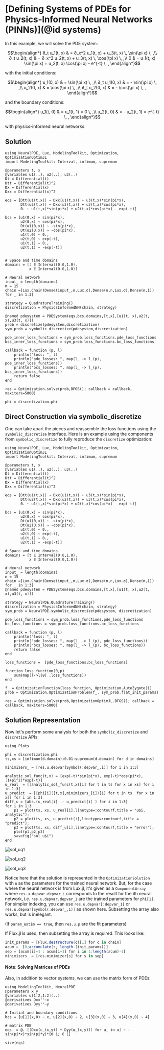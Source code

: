 # [Defining Systems of PDEs for Physics-Informed Neural Networks (PINNs)](@id systems)

In this example, we will solve the PDE system:

```math
\begin{align*}
∂_t u_1(t, x) & = ∂_x^2 u_1(t, x) + u_3(t, x) \, \sin(\pi x) \, ,\\
∂_t u_2(t, x) & = ∂_x^2 u_2(t, x) + u_3(t, x) \, \cos(\pi x) \, ,\\
0 & = u_1(t, x) \sin(\pi x) + u_2(t, x) \cos(\pi x) - e^{-t} \, ,
\end{align*}
```

with the initial conditions:

```math
\begin{align*}
u_1(0, x) & = \sin(\pi x) \, ,\\
∂_t u_1(0, x) & = - \sin(\pi x) \, ,\\
u_2(0, x) & = \cos(\pi x) \, ,\\
∂_t u_2(0, x) & = - \cos(\pi x) \, ,
\end{align*}
```

and the boundary conditions:

```math
\begin{align*}
u_1(t, 0) & = u_1(t, 1) = 0 \, ,\\
u_2(t, 0) & = - u_2(t, 1) = e^{-t} \, ,
\end{align*}
```

with physics-informed neural networks.

## Solution

```@example system
using NeuralPDE, Lux, ModelingToolkit, Optimization, OptimizationOptimJL
import ModelingToolkit: Interval, infimum, supremum

@parameters t, x
@variables u1(..), u2(..), u3(..)
Dt = Differential(t)
Dtt = Differential(t)^2
Dx = Differential(x)
Dxx = Differential(x)^2

eqs = [Dtt(u1(t,x)) ~ Dxx(u1(t,x)) + u3(t,x)*sin(pi*x),
       Dtt(u2(t,x)) ~ Dxx(u2(t,x)) + u3(t,x)*cos(pi*x),
       0. ~ u1(t,x)*sin(pi*x) + u2(t,x)*cos(pi*x) - exp(-t)]

bcs = [u1(0,x) ~ sin(pi*x),
       u2(0,x) ~ cos(pi*x),
       Dt(u1(0,x)) ~ -sin(pi*x),
       Dt(u2(0,x)) ~ -cos(pi*x),
       u1(t,0) ~ 0.,
       u2(t,0) ~ exp(-t),
       u1(t,1) ~ 0.,
       u2(t,1) ~ -exp(-t)]


# Space and time domains
domains = [t ∈ Interval(0.0,1.0),
           x ∈ Interval(0.0,1.0)]

# Neural network
input_ = length(domains)
n = 15
chain =[Lux.Chain(Dense(input_,n,Lux.σ),Dense(n,n,Lux.σ),Dense(n,1)) for _ in 1:3]

strategy = QuadratureTraining()
discretization = PhysicsInformedNN(chain, strategy)

@named pdesystem = PDESystem(eqs,bcs,domains,[t,x],[u1(t, x),u2(t, x),u3(t, x)])
prob = discretize(pdesystem,discretization)
sym_prob = symbolic_discretize(pdesystem,discretization)

pde_inner_loss_functions = sym_prob.loss_functions.pde_loss_functions
bcs_inner_loss_functions = sym_prob.loss_functions.bc_loss_functions

callback = function (p, l)
    println("loss: ", l)
    println("pde_losses: ", map(l_ -> l_(p), pde_inner_loss_functions))
    println("bcs_losses: ", map(l_ -> l_(p), bcs_inner_loss_functions))
    return false
end

res = Optimization.solve(prob,BFGS(); callback = callback, maxiters=5000)

phi = discretization.phi
```

## Direct Construction via symbolic_discretize

One can take apart the pieces and reassemble the loss functions using the `symbolic_discretize`
interface. Here is an example using the components from `symbolic_discretize` to fully
reproduce the `discretize` optimization:

```@example system
using NeuralPDE, Lux, ModelingToolkit, Optimization, OptimizationOptimJL
import ModelingToolkit: Interval, infimum, supremum

@parameters t, x
@variables u1(..), u2(..), u3(..)
Dt = Differential(t)
Dtt = Differential(t)^2
Dx = Differential(x)
Dxx = Differential(x)^2

eqs = [Dtt(u1(t,x)) ~ Dxx(u1(t,x)) + u3(t,x)*sin(pi*x),
       Dtt(u2(t,x)) ~ Dxx(u2(t,x)) + u3(t,x)*cos(pi*x),
       0. ~ u1(t,x)*sin(pi*x) + u2(t,x)*cos(pi*x) - exp(-t)]

bcs = [u1(0,x) ~ sin(pi*x),
       u2(0,x) ~ cos(pi*x),
       Dt(u1(0,x)) ~ -sin(pi*x),
       Dt(u2(0,x)) ~ -cos(pi*x),
       u1(t,0) ~ 0.,
       u2(t,0) ~ exp(-t),
       u1(t,1) ~ 0.,
       u2(t,1) ~ -exp(-t)]

# Space and time domains
domains = [t ∈ Interval(0.0,1.0),
           x ∈ Interval(0.0,1.0)]

# Neural network
input_ = length(domains)
n = 15
chain =[Lux.Chain(Dense(input_,n,Lux.σ),Dense(n,n,Lux.σ),Dense(n,1)) for _ in 1:3]
@named pdesystem = PDESystem(eqs,bcs,domains,[t,x],[u1(t, x),u2(t, x),u3(t, x)])

strategy = NeuralPDE.QuadratureTraining()
discretization = PhysicsInformedNN(chain, strategy)
sym_prob = NeuralPDE.symbolic_discretize(pdesystem, discretization)

pde_loss_functions = sym_prob.loss_functions.pde_loss_functions
bc_loss_functions = sym_prob.loss_functions.bc_loss_functions

callback = function (p, l)
    println("loss: ", l)
    println("pde_losses: ", map(l_ -> l_(p), pde_loss_functions))
    println("bcs_losses: ", map(l_ -> l_(p), bc_loss_functions))
    return false
end

loss_functions =  [pde_loss_functions;bc_loss_functions]

function loss_function(θ,p)
    sum(map(l->l(θ) ,loss_functions))
end

f_ = OptimizationFunction(loss_function, Optimization.AutoZygote())
prob = Optimization.OptimizationProblem(f_, sym_prob.flat_init_params)

res = Optimization.solve(prob,OptimizationOptimJL.BFGS(); callback = callback, maxiters=5000)
```

## Solution Representation

Now let's perform some analysis for both the `symbolic_discretize` and `discretize` APIs:

```@example system
using Plots

phi = discretization.phi
ts,xs = [infimum(d.domain):0.01:supremum(d.domain) for d in domains]

minimizers_ = [res.u.depvar[Symbol(:depvar_,i)] for i in 1:3]

analytic_sol_func(t,x) = [exp(-t)*sin(pi*x), exp(-t)*cos(pi*x), (1+pi^2)*exp(-t)]
u_real  = [[analytic_sol_func(t,x)[i] for t in ts for x in xs] for i in 1:3]
u_predict  = [[phi[i]([t,x],minimizers_[i])[1] for t in ts  for x in xs] for i in 1:3]
diff_u = [abs.(u_real[i] .- u_predict[i] ) for i in 1:3]
for i in 1:3
    p1 = plot(ts, xs, u_real[i],linetype=:contourf,title = "u$i, analytic");
    p2 = plot(ts, xs, u_predict[i],linetype=:contourf,title = "predict");
    p3 = plot(ts, xs, diff_u[i],linetype=:contourf,title = "error");
    plot(p1,p2,p3)
    savefig("sol_u$i")
end
```

![sol_uq1](https://user-images.githubusercontent.com/12683885/122979254-03634e80-d3a0-11eb-985b-d3bae2dddfde.png)

![sol_uq2](https://user-images.githubusercontent.com/12683885/122979278-09592f80-d3a0-11eb-8fee-de3652f138d8.png)

![sol_uq3](https://user-images.githubusercontent.com/12683885/122979288-0e1de380-d3a0-11eb-9005-bfb501959b83.png)

Notice here that the solution is represented in the `OptimizationSolution` with `u` as
the parameters for the trained neural network. But, for the case where the neural network
is from Lux.jl, it's given as a `ComponentArray` where `res.u.depvar.depvar_i` corresponds to the result
for the ith neural network, i.e. `res.u.depvar.depvar_1` are the trained parameters for `phi[1]`. For
simpler indexing, you can use `res.u.depvar[:depvar_1]` or `res.u.depvar[Symbol(:depvar_,1)]` as shown here.
Subsetting the array also works, but is inelegant.

(If `param_estim == true`, then `res.u.p` are the fit parameters)

If Flux.jl is used, then subsetting the array is required. This looks like:

```julia
init_params = [Flux.destructure(c)[1] for c in chain]
acum =  [0;accumulate(+, length.(init_params))]
sep = [acum[i]+1 : acum[i+1] for i in 1:length(acum)-1]
minimizers_ = [res.minimizer[s] for s in sep]
```

#### Note: Solving Matrices of PDEs

Also, in addition to vector systems, we can use the matrix form of PDEs:

```@example
using ModelingToolkit, NeuralPDE
@parameters x y
@variables u[1:2,1:2](..)
@derivatives Dxx''~x
@derivatives Dyy''~y

# Initial and boundary conditions
bcs = [u[1](x,0) ~ x, u[2](x,0) ~ 2, u[3](x,0) ~ 3, u[4](x,0) ~ 4]

# matrix PDE
eqs  = @. [(Dxx(u_(x,y)) + Dyy(u_(x,y))) for u_ in u] ~ -sin(pi*x)*sin(pi*y)*[0 1; 0 1]

size(eqs)
```
